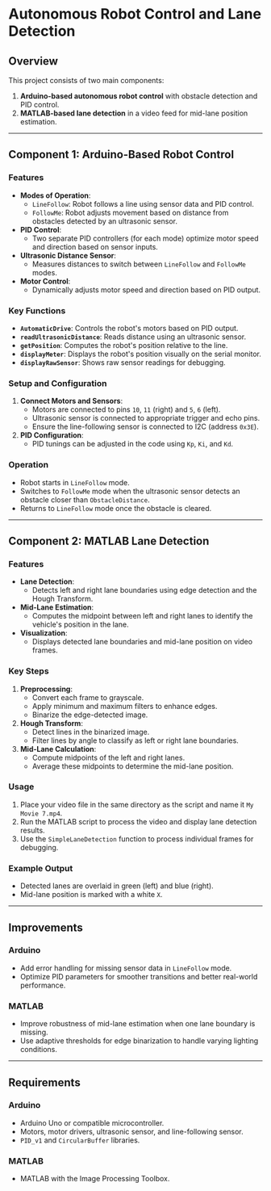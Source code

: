 # Autonomous Robot Control and Lane Detection

## Overview
This project consists of two main components:
1. **Arduino-based autonomous robot control** with obstacle detection and PID control.
2. **MATLAB-based lane detection** in a video feed for mid-lane position estimation.

---

## Component 1: Arduino-Based Robot Control

### Features
- **Modes of Operation**:
  - `LineFollow`: Robot follows a line using sensor data and PID control.
  - `FollowMe`: Robot adjusts movement based on distance from obstacles detected by an ultrasonic sensor.
- **PID Control**:
  - Two separate PID controllers (for each mode) optimize motor speed and direction based on sensor inputs.
- **Ultrasonic Distance Sensor**:
  - Measures distances to switch between `LineFollow` and `FollowMe` modes.
- **Motor Control**:
  - Dynamically adjusts motor speed and direction based on PID output.

### Key Functions
- **`AutomaticDrive`**: Controls the robot's motors based on PID output.
- **`readUltrasonicDistance`**: Reads distance using an ultrasonic sensor.
- **`getPosition`**: Computes the robot's position relative to the line.
- **`displayMeter`**: Displays the robot's position visually on the serial monitor.
- **`displayRawSensor`**: Shows raw sensor readings for debugging.

### Setup and Configuration
1. **Connect Motors and Sensors**:
   - Motors are connected to pins `10`, `11` (right) and `5`, `6` (left).
   - Ultrasonic sensor is connected to appropriate trigger and echo pins.
   - Ensure the line-following sensor is connected to I2C (address `0x3E`).
2. **PID Configuration**:
   - PID tunings can be adjusted in the code using `Kp`, `Ki`, and `Kd`.

### Operation
- Robot starts in `LineFollow` mode.
- Switches to `FollowMe` mode when the ultrasonic sensor detects an obstacle closer than `ObstacleDistance`.
- Returns to `LineFollow` mode once the obstacle is cleared.

---

## Component 2: MATLAB Lane Detection

### Features
- **Lane Detection**:
  - Detects left and right lane boundaries using edge detection and the Hough Transform.
- **Mid-Lane Estimation**:
  - Computes the midpoint between left and right lanes to identify the vehicle's position in the lane.
- **Visualization**:
  - Displays detected lane boundaries and mid-lane position on video frames.

### Key Steps
1. **Preprocessing**:
   - Convert each frame to grayscale.
   - Apply minimum and maximum filters to enhance edges.
   - Binarize the edge-detected image.
2. **Hough Transform**:
   - Detect lines in the binarized image.
   - Filter lines by angle to classify as left or right lane boundaries.
3. **Mid-Lane Calculation**:
   - Compute midpoints of the left and right lanes.
   - Average these midpoints to determine the mid-lane position.

### Usage
1. Place your video file in the same directory as the script and name it `My Movie 7.mp4`.
2. Run the MATLAB script to process the video and display lane detection results.
3. Use the `SimpleLaneDetection` function to process individual frames for debugging.

### Example Output
- Detected lanes are overlaid in green (left) and blue (right).
- Mid-lane position is marked with a white `X`.

---

## Improvements
### Arduino
- Add error handling for missing sensor data in `LineFollow` mode.
- Optimize PID parameters for smoother transitions and better real-world performance.

### MATLAB
- Improve robustness of mid-lane estimation when one lane boundary is missing.
- Use adaptive thresholds for edge binarization to handle varying lighting conditions.

---

## Requirements
### Arduino
- Arduino Uno or compatible microcontroller.
- Motors, motor drivers, ultrasonic sensor, and line-following sensor.
- `PID_v1` and `CircularBuffer` libraries.

### MATLAB
- MATLAB with the Image Processing Toolbox.

